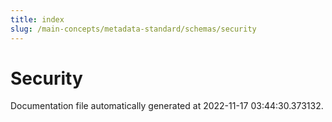 ```yaml
---
title: index
slug: /main-concepts/metadata-standard/schemas/security
---
```


# Security

Documentation file automatically generated at 2022-11-17 03:44:30.373132.
